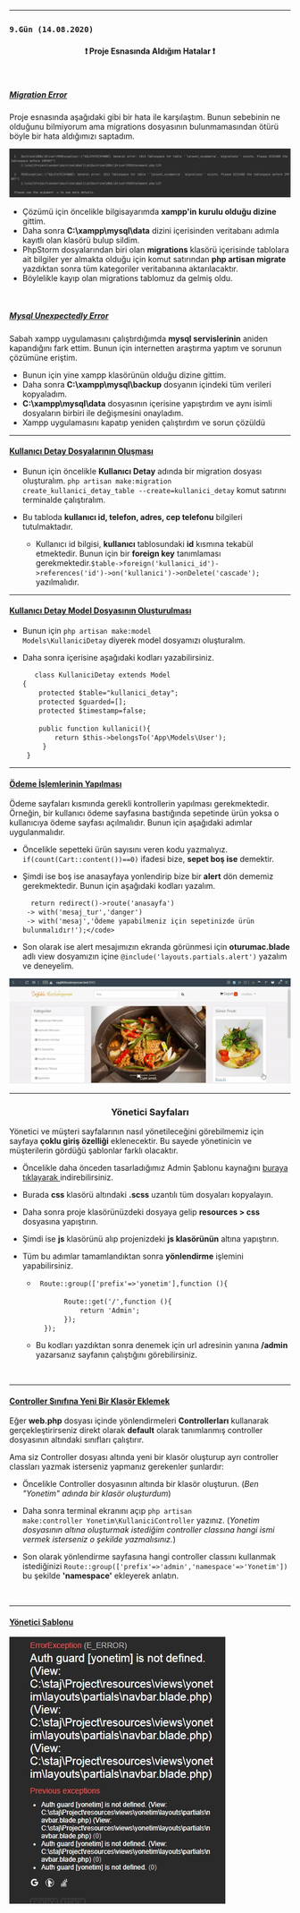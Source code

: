 <hr>
<h3><code>9.Gün (14.08.2020)</code></h3>

<h4 align="center">❗ Proje Esnasında Aldığım Hatalar ❗</h4>

</br><h5><ins>Migration Error</ins></h5>

Proje esnasında aşağıdaki gibi bir hata ile karşılaştım. Bunun sebebinin ne olduğunu bilmiyorum ama migrations dosyasının bulunmamasından ötürü böyle bir hata aldığımızı saptadım. 

![Migration Eror](/images/9-hata.jpg)

* Çözümü için öncelikle bilgisayarımda <b>xampp'in kurulu olduğu dizine</b> gittim.
* Daha sonra <b>C:\xampp\mysql\data</b> dizini içerisinden veritabanı adımla kayıtlı olan klasörü bulup sildim.
* PhpStorm dosyalarından biri olan <b>migrations</b> klasörü içerisinde tablolara ait bilgiler yer almakta olduğu için komut satırından <b>php artisan migrate </b> yazdıktan sonra tüm kategoriler veritabanına aktarılacaktır.
* Böylelikle kayıp olan migrations tablomuz da gelmiş oldu.

</br><h5><ins>Mysql Unexpectedly Error</ins></h5>

Sabah xampp uygulamasını çalıştırdığımda  <b>mysql servislerinin</b> aniden kapandığını fark ettim. Bunun için internetten araştırma yaptım ve sorunun çözümüne eriştim.

* Bunun için yine xampp klasörünün olduğu dizine gittim.
* Daha sonra <b>C:\xampp\mysql\backup</b> dosyanın içindeki tüm verileri kopyaladım.
* <b>C:\xampp\mysql\data</b> dosyasının içerisine yapıştırdım ve aynı isimli dosyaların birbiri ile değişmesini onayladım.
* Xampp uygulamasını kapatıp yeniden çalıştırdım ve sorun çözüldü   


<hr><h4><ins> Kullanıcı Detay Dosyalarının Oluşması</ins></h4>

* Bunun için öncelikle <b>Kullanıcı Detay</b> adında bir migration dosyası oluşturalım. <code>php artisan make:migration create_kullanici_detay_table 
--create=kullanici_detay</code> komut satırını terminalde çalıştıralım.
* Bu tabloda <b>kullanıcı id, telefon, adres, cep telefonu</b> bilgileri tutulmaktadır.

	* Kullanıcı id bilgisi, <b>kullanıcı</b> tablosundaki <b>id</b> kısmına tekabül etmektedir. Bunun için bir <b>foreign key</b> tanımlaması gerekmektedir.<code>$table->foreign('kullanici_id')->references('id')->on('kullanici')->onDelete('cascade');</code> yazılmalıdır.

<hr><h4><ins> Kullanıcı Detay Model Dosyasının Oluşturulması</ins></h4>

* Bunun için <code>php artisan make:model Models\KullaniciDetay</code> diyerek model dosyamızı oluşturalım.
* Daha sonra içerisine aşağıdaki kodları yazabilirsiniz.

         class KullaniciDetay extends Model
      {
          protected $table="kullanici_detay";
          protected $guarded=[];
          protected $timestamp=false;

          public function kullanici(){
              return $this->belongsTo('App\Models\User');
           }
       }

<hr><h4><ins>Ödeme İşlemlerinin Yapılması</ins></h4>

Ödeme sayfaları kısmında gerekli kontrollerin yapılması gerekmektedir. Örneğin, bir kullanıcı ödeme sayfasına bastığında sepetinde ürün yoksa o kullanıcıya ödeme sayfası açılmalıdır. Bunun için aşağıdaki adımlar uygulanmalıdır.
* Öncelikle sepetteki ürün sayısını veren kodu yazmalıyız. <code>if(count(Cart::content())==0)</code> ifadesi bize, **sepet boş ise** demektir. 


* Şimdi ise boş ise anasayfaya yonlendirip bize bir **alert** dön dememiz gerekmektedir. Bunun için aşağıdaki kodları yazalım.
				
     	return redirect()->route('anasayfa')
       -> with('mesaj_tur','danger')
       -> with('mesaj','Ödeme yapabilmeniz için sepetinizde ürün bulunmalıdır!');</code>
       
* Son olarak ise alert mesajımızın ekranda görünmesi için <b>oturumac.blade</b> adlı view dosyamızın içine <code>@include('layouts.partials.alert')</code> yazalım ve deneyelim.

![Sepet Boş iken Ödeme Yapma](/gifs/9-odeme-sepet-bos.gif)

<hr><h3 align="center">Yönetici Sayfaları</h3>

Yönetici ve müşteri sayfalarının nasıl yönetileceğini görebilmemiz için sayfaya **çoklu giriş özelliği** eklenecektir. Bu sayede yönetinicin ve müşterilerin gördüğü şablonlar farklı olacaktır.

* Öncelikle daha önceden tasarladığımız Admin Şablonu kaynağını [buraya tıklayarak ](/Simple-Admin-Cemg) indirebilirsiniz.
* Burada <b>css</b> klasörü altındaki <b>.scss</b> uzantılı tüm dosyaları kopyalayın.
* Daha sonra proje klasörünüzdeki dosyaya gelip <b>resources > css</b> dosyasına yapıştırın.
* Şimdi ise <b>js</b> klasörünü alıp projenizdeki <b>js klasörünün</b> altına yapıştırın.
* Tüm bu adımlar tamamlandıktan sonra **yönlendirme** işlemini yapabilirsiniz.
	
     *   	Route::group(['prefix'=>'yonetim'],function (){

                  Route::get('/',function (){
                      return 'Admin';
                  });
             });
             
	* Bu kodları yazdıktan sonra denemek için url adresinin yanına <b>/admin</b> yazarsanız sayfanın çalıştığını görebilirsiniz.

</br><hr><h4><ins>Controller Sınıfına Yeni Bir Klasör Eklemek</ins></h4>

Eğer **web.php** dosyası içinde yönlendirmeleri <b>Controllerları</b> kullanarak gerçekleştirirseniz direkt olarak <b>default</b> olarak tanımlanmış controller dosyasının altındaki sınıfları çalıştırır.

Ama siz Controller dosyası altında yeni bir klasör oluşturup ayrı controller classları yazmak isterseniz yapmanız gerekenler şunlardır:

* Öncelikle Controller dosyasının altında bir klasör oluşturun. (*Ben "Yonetim" adında bir klasör oluşturdum*)


* Daha sonra terminal ekranını açıp <code>php artisan make:controller Yonetim\KullaniciController</code> yazınız. (*Yonetim dosyasının altına oluşturmak istediğim controller classına hangi ismi vermek isterseniz o şekilde yazmalısınız.*)

* Son olarak yönlendirme sayfasına hangi controller classını kullanmak istediğinizi <code>Route::group(['prefix'=>'admin','namespace'=>'Yonetim'])</code> bu şekilde <b>'namespace'</b> ekleyerek anlatın.

</br><hr><h4><ins>Yönetici Şablonu</ins></h4>

![Yönetim Hata Şablonu](/images/9-yonetim-hata.jpg)

